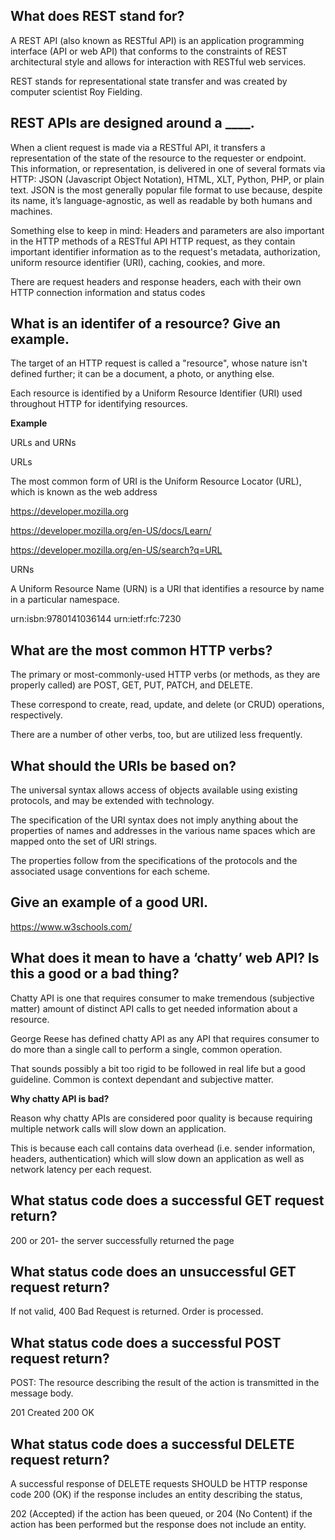 ## What does REST stand for?


A REST API (also known as RESTful API) is an application programming interface (API or web API) that conforms to the constraints of REST architectural style and allows for interaction with RESTful web services. 

REST stands for representational state transfer and was created by computer scientist Roy Fielding.


## REST APIs are designed around a ____.

When a client request is made via a RESTful API, it transfers a representation of the state of the resource to the requester or endpoint. This information, or representation, is delivered in one of several formats via HTTP: JSON (Javascript Object Notation), HTML, XLT, Python, PHP, or plain text. JSON is the most generally popular file format to use because, despite its name, it’s language-agnostic, as well as readable by both humans and machines. 

Something else to keep in mind: Headers and parameters are also important in the HTTP methods of a RESTful API HTTP request, as they contain important identifier information as to the request's metadata, authorization, uniform resource identifier (URI), caching, cookies, and more. 

There are request headers and response headers, each with their own HTTP connection information and status codes

## What is an identifer of a resource? Give an example.

The target of an HTTP request is called a "resource", whose nature isn't defined further; it can be a document, a photo, or anything else. 

Each resource is identified by a Uniform Resource Identifier (URI) used throughout HTTP for identifying resources.

**Example**

URLs and URNs

URLs

The most common form of URI is the Uniform Resource Locator (URL), which is known as the web address

https://developer.mozilla.org

https://developer.mozilla.org/en-US/docs/Learn/

https://developer.mozilla.org/en-US/search?q=URL

URNs

A Uniform Resource Name (URN) is a URI that identifies a resource by name in a particular namespace.

urn:isbn:9780141036144
urn:ietf:rfc:7230

## What are the most common HTTP verbs?

The primary or most-commonly-used HTTP verbs (or methods, as they are properly called) are POST, GET, PUT, PATCH, and DELETE. 

These correspond to create, read, update, and delete (or CRUD) operations, respectively. 

There are a number of other verbs, too, but are utilized less frequently.

## What should the URIs be based on?

The universal syntax allows access of objects available using existing protocols, and may be extended with technology.

The specification of the URI syntax does not imply anything about the properties of names and addresses in the various name spaces which are mapped onto the set of URI strings. 

The properties follow from the specifications of the protocols and the associated usage conventions for each scheme.



## Give an example of a good URI.

https://www.w3schools.com/


## What does it mean to have a ‘chatty’ web API? Is this a good or a bad thing?

Chatty API is one that requires consumer to make tremendous (subjective matter) amount of distinct API calls to get needed information about a resource. 

George Reese has defined chatty API as any API that requires consumer to do more than a single call to perform a single, common operation. 

That sounds possibly a bit too rigid to be followed in real life but a good guideline. Common is context dependant and subjective matter.

**Why chatty API is bad?**

Reason why chatty APIs are considered poor quality is because requiring multiple network calls will slow down an application. 

This is because each call contains data overhead (i.e. sender information, headers, authentication) which will slow down an application as well as network latency per each request.

## What status code does a successful GET request return?

200  or 201- the server successfully returned the page


## What status code does an unsuccessful GET request return?

If not valid, 400 Bad Request is returned. Order is processed.



## What status code does a successful POST request return?

POST: The resource describing the result of the action is transmitted in the message body.

201 Created
200 OK




## What status code does a successful DELETE request return?


A successful response of DELETE requests SHOULD be HTTP response code 200 (OK) if the response includes an entity describing the status, 

202 (Accepted) if the action has been queued, or 204 (No Content) if the action has been performed but the response does not include an entity.





















